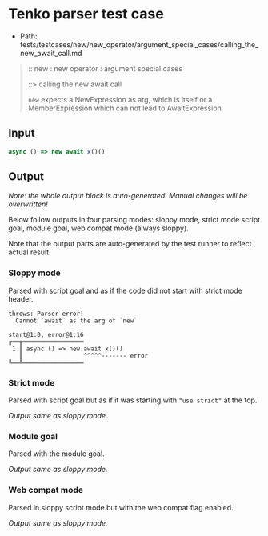 # Tenko parser test case

- Path: tests/testcases/new/new_operator/argument_special_cases/calling_the_new_await_call.md

> :: new : new operator : argument special cases
>
> ::> calling the new await call
>
> `new` expects a NewExpression as arg, which is itself or a MemberExpression which can not lead to AwaitExpression

## Input

`````js
async () => new await x()()
`````

## Output

_Note: the whole output block is auto-generated. Manual changes will be overwritten!_

Below follow outputs in four parsing modes: sloppy mode, strict mode script goal, module goal, web compat mode (always sloppy).

Note that the output parts are auto-generated by the test runner to reflect actual result.

### Sloppy mode

Parsed with script goal and as if the code did not start with strict mode header.

`````
throws: Parser error!
  Cannot `await` as the arg of `new`

start@1:0, error@1:16
╔══╦═════════════════
 1 ║ async () => new await x()()
   ║                 ^^^^^------- error
╚══╩═════════════════

`````

### Strict mode

Parsed with script goal but as if it was starting with `"use strict"` at the top.

_Output same as sloppy mode._

### Module goal

Parsed with the module goal.

_Output same as sloppy mode._

### Web compat mode

Parsed in sloppy script mode but with the web compat flag enabled.

_Output same as sloppy mode._
